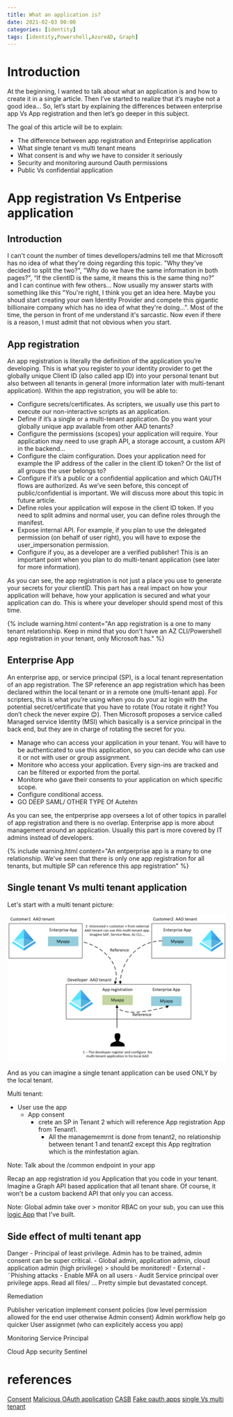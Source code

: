 ```yaml
---
title: What an application is?
date: 2021-02-03 00:00
categories: [identity]
tags: [identity,Powershell,AzureAD, Graph]
---
```


# Introduction

At the beginning, I wanted to talk about what an application is and how to create it in a single article. Then I’ve started to realize that it’s maybe not a good idea… So, let’s start by explaining the differences between enterprise app Vs App registration and then let’s go deeper in this subject.

The goal of this article will be to explain:

- The difference between app registration and Entepririse application
- What single tenant vs multi tenant means
- What consent is and why we have to consider it seriously
- Security and monitoring auround Oauth permissions
- Public Vs confidential application

# App registration Vs Entperise application

## Introduction

I can't count the number of times devellopers/admins tell me that Microsoft has no idea of what they're doing regarding this topic. "Why they've decided to split the two?", "Why do we have the same information in both pages?", “If the clientID is the same, it means this is the same thing no?” and I can continue with few others... Now usually my answer starts with something like this "You're right, I think you get an idea here. Maybe you shoud start creating your own Identity Provider and compete this gigantic billionaire company which has no idea of what they're doing...". Most of the time, the person in front of me understand it's sarcastic. Now even if there is a reason, I must admit that not obvious when you start.

## App registration

An app registration is literally the definition of the application you’re developing. This is what you register to your identity provider to get the globally unique Client ID (also called app ID) into your personal tenant but also between all tenants in general (more information later with multi-tenant application).
Within the app registration, you will be able to:

- Configure secrets/certificates. As scripters, we usually use this part to execute our non-interactive scripts as an application.
- Define if it’s a single or a multi-tenant application. Do you want your globally unique app available from other AAD tenants?
- Configure the permissions (scopes) your application will require. Your application may need to use graph API, a storage account, a custom API in the backend…
- Configure the claim configuration. Does your application need for example the IP address of the caller in the client ID token? Or the list of all groups the user belongs to? 
- Configure if it’s a public or a confidential application and which OAUTH flows are authorized. As we’ve seen before, this concept of public/confidential is important. We will discuss more about this topic in future article.
- Define roles your application will expose in the client ID token. If you need to split admins and normal user, you can define roles through the manifest.
- Expose internal API. For example, if you plan to use the delegated permission (on behalf of user right), you will have to expose the user_impersonation permission.
- Configure if you, as a developer are a verified publisher! This is an important point when you plan to do multi-tenant application (see later for more information).

As you can see, the app registration is not just a place you use to generate your secrets for your clientID. This part has a real impact on how your application will behave, how your application is secured and what your application can do. This is where your developer should spend most of this time.

{% include warning.html content="An app registration is a one to many tenant relationship. Keep in mind that you don't have an AZ CLI/Powershell app registration in your tenant, only Microsoft has." %}

## Enterprise App

An enterprise app, or service principal (SP), is a local tenant representation of an app registration. The SP reference an app registration which has been declared within the local tenant or in a remote one (multi-tenant app). For scripters, this is what you’re using when you do your az login with the potential secret/certificate that you have to rotate (You rotate it right? You don’t check the never expire 😊). Then Microsoft proposes a service called Managed service Identity (MSI) which basically is a service principal in the back end, but they are in charge of rotating the secret for you.

-	Manage who can access your application in your tenant. You will have to be authenticated to use this application, so you can decide who can use it or not with user or group assignment.
-	Monitore who access your application. Every sign-ins are tracked and can be filtered or exported from the portal.
-	Monitore who gave their consents to your application on which specific scope.
-	Configure conditional access.
-	GO DEEP SAML/ OTHER TYPE Of Autehtn

As you can see, the entperprise app oversees a lot of other topics in parallel of app registration and there is no overlap. Enterprise app is more about management around an application. Usually this part is more covered by IT admins instead of developers.

{% include warning.html content="An entperprise app is a many to one relationship. We've seen that there is only one app registration for all tenants, but multiple SP can reference this app registration" %}

## Single tenant Vs multi tenant application

Let's start with a multi tenant picture:

![registrationvsenterpriseapp 01](/assets/img/2021-02-03/singlemultitenant.png)

And as you can imagine a single tenant application can be used ONLY by the local tenant.




Multi tenant:
- User use the app
  - App consent 
    - crete an SP in Tenant 2 which will reference App registration App from Tenant1.
      - All the managememrnt is done from tenant2, no relationship between tenant 1 and tenant2 except this App regitration which is the minfestation agian.

Note: Talk about the /common endpoint in your app

  Recap an app registration id you Application that you code in your tenant. Imagine a Graph API based application that all tenant share. Of course, it won't be a custom backend API that only you can access.

Note: Global admin take over > monitor RBAC on your sub, you can use this [logic App](https://github.com/SCOMnewbie/Azure/tree/master/LogicApp/RBAC-Warnings) that I've built.

## Side effect of multi tenant app

Danger
    - Principal of least privilege. Admin has to be trained, admin consent can be super critical.
      - Global admin, application admin, cloud application admin (high privilege) > should be monitored!
    - External
      - ¨Phishing attacks
        - Enable MFA on all users
        - Audit Service principal over privilege apps. Read all files/ ... Pretty simple but devastated concept.

Remediation

  Publisher verication
  implement consent policies (low level permission allowed for the end user otherwise Admin consent)
  Admin workflow help go quicker
  User assignmet (who can explicitely access you app)

Monitoring Service Principal

Cloud App security
Sentinel


  



# references

[Consent](https://docs.microsoft.com/en-us/azure/active-directory/develop/application-consent-experience)
[Malicious OAuth application](https://4sysops.com/archives/the-risk-of-fake-oauth-apps-in-microsoft-365-and-azure/)
[CASB](https://docs.microsoft.com/fr-fr/cloud-app-security/app-permission-policy)
[Fake oauth apps](https://4sysops.com/archives/the-risk-of-fake-oauth-apps-in-microsoft-365-and-azure/)
[single Vs multi tenant](https://docs.microsoft.com/en-us/azure/active-directory/develop/single-and-multi-tenant-apps)

